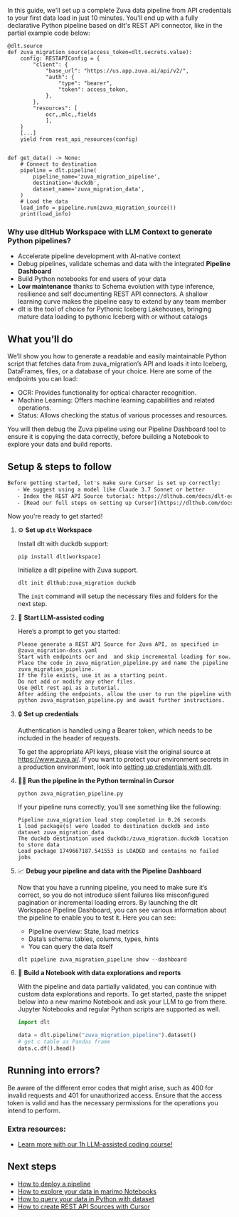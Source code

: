In this guide, we'll set up a complete Zuva data pipeline from API credentials to your first data load in just 10 minutes. You'll end up with a fully declarative Python pipeline based on dlt's REST API connector, like in the partial example code below:

```python-outcome
@dlt.source
def zuva_migration_source(access_token=dlt.secrets.value):
    config: RESTAPIConfig = {
        "client": {
            "base_url": "https://us.app.zuva.ai/api/v2/",
            "auth": {
                "type": "bearer",
                "token": access_token,
            },
        },
        "resources": [
            ocr,,mlc,,fields
            ],
    }
    [...]
    yield from rest_api_resources(config)


def get_data() -> None:
    # Connect to destination
    pipeline = dlt.pipeline(
        pipeline_name='zuva_migration_pipeline',
        destination='duckdb',
        dataset_name='zuva_migration_data', 
    )
    # Load the data
    load_info = pipeline.run(zuva_migration_source())
    print(load_info) 
```

### Why use dltHub Workspace with LLM Context to generate Python pipelines?

- Accelerate pipeline development with AI-native context
- Debug pipelines, validate schemas and data with the integrated **Pipeline Dashboard**
- Build Python notebooks for end users of your data
- **Low maintenance** thanks to Schema evolution with type inference, resilience and self documenting REST API connectors. A shallow learning curve makes the pipeline easy to extend by any team member
- dlt is the tool of choice for Pythonic Iceberg Lakehouses, bringing mature data loading to pythonic Iceberg with or without catalogs

## What you’ll do

We’ll show you how to generate a readable and easily maintainable Python script that fetches data from zuva_migration’s API and loads it into Iceberg, DataFrames, files, or a database of your choice. Here are some of the endpoints you can load:

- OCR: Provides functionality for optical character recognition.
- Machine Learning: Offers machine learning capabilities and related operations.
- Status: Allows checking the status of various processes and resources.

You will then debug the Zuva pipeline using our Pipeline Dashboard tool to ensure it is copying the data correctly, before building a Notebook to explore your data and build reports.

## Setup & steps to follow

```default
Before getting started, let's make sure Cursor is set up correctly:
   - We suggest using a model like Claude 3.7 Sonnet or better
   - Index the REST API Source tutorial: https://dlthub.com/docs/dlt-ecosystem/verified-sources/rest_api/ and add it to context as **@dlt rest api**
   - [Read our full steps on setting up Cursor](https://dlthub.com/docs/dlt-ecosystem/llm-tooling/cursor-restapi#23-configuring-cursor-with-documentation)
```

Now you're ready to get started!

1. ⚙️ **Set up `dlt` Workspace**
    
    Install dlt with duckdb support:
    ```shell
    pip install dlt[workspace]
    ```

    Initialize a dlt pipeline with Zuva support.
    ```shell
    dlt init dlthub:zuva_migration duckdb
    ```

    The `init` command will setup the necessary files and folders for the next step.
    
2. 🤠 **Start LLM-assisted coding**
    
    Here’s a prompt to get you started:
    
    ```prompt
    Please generate a REST API Source for Zuva API, as specified in @zuva_migration-docs.yaml 
    Start with endpoints ocr and  and skip incremental loading for now. 
    Place the code in zuva_migration_pipeline.py and name the pipeline zuva_migration_pipeline. 
    If the file exists, use it as a starting point. 
    Do not add or modify any other files. 
    Use @dlt rest api as a tutorial. 
    After adding the endpoints, allow the user to run the pipeline with python zuva_migration_pipeline.py and await further instructions.
    ```

    
3. 🔒 **Set up credentials** 
    
    Authentication is handled using a Bearer token, which needs to be included in the header of requests.
    
    To get the appropriate API keys, please visit the original source at https://www.zuva.ai/.
    If you want to protect your environment secrets in a production environment, look into [setting up credentials with dlt](https://dlthub.com/docs/walkthroughs/add_credentials).
    
4. 🏃‍♀️ **Run the pipeline in the Python terminal in Cursor**
    
    ```shell
    python zuva_migration_pipeline.py
    ```
    
    If your pipeline runs correctly, you’ll see something like the following:
    
    ```shell
    Pipeline zuva_migration load step completed in 0.26 seconds
    1 load package(s) were loaded to destination duckdb and into dataset zuva_migration_data
    The duckdb destination used duckdb:/zuva_migration.duckdb location to store data
    Load package 1749667187.541553 is LOADED and contains no failed jobs
    ```
    
5. 📈 **Debug your pipeline and data with the Pipeline Dashboard**

    Now that you have a running pipeline, you need to make sure it’s correct, so you do not introduce silent failures like misconfigured pagination or incremental loading errors. By launching the dlt Workspace Pipeline Dashboard, you can see various information about the pipeline to enable you to test it. Here you can see:
    - Pipeline overview: State, load metrics
    - Data’s schema: tables, columns, types, hints
    - You can query the data itself
    
    ```shell
    dlt pipeline zuva_migration_pipeline show --dashboard
    ```
    
6. 🐍 **Build a Notebook with data explorations and reports**

    With the pipeline and data partially validated, you can continue with custom data explorations and reports. To get started, paste the snippet below into a new marimo Notebook and ask your LLM to go from there. Jupyter Notebooks and regular Python scripts are supported as well.

    
    ```python
    import dlt

   data = dlt.pipeline("zuva_migration_pipeline").dataset()
   # get c table as Pandas frame
   data.c.df().head()
    ```

## Running into errors?

Be aware of the different error codes that might arise, such as 400 for invalid requests and 401 for unauthorized access. Ensure that the access token is valid and has the necessary permissions for the operations you intend to perform.

### Extra resources:

- [Learn more with our 1h LLM-assisted coding course!](https://www.youtube.com/watch?v=GGid70rnJuM)

## Next steps

- [How to deploy a pipeline](https://dlthub.com/docs/walkthroughs/deploy-a-pipeline)
- [How to explore your data in marimo Notebooks](https://dlthub.com/docs/general-usage/dataset-access/marimo)
- [How to query your data in Python with dataset](https://dlthub.com/docs/general-usage/dataset-access/dataset)
- [How to create REST API Sources with Cursor](https://dlthub.com/docs/dlt-ecosystem/llm-tooling/cursor-restapi)